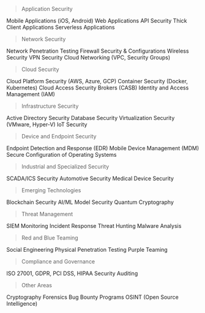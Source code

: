 > Application Security

Mobile Applications (iOS, Android)
Web Applications
API Security
Thick Client Applications
Serverless Applications


> Network Security

Network Penetration Testing
Firewall Security & Configurations
Wireless Security
VPN Security
Cloud Networking (VPC, Security Groups)


> Cloud Security

Cloud Platform Security (AWS, Azure, GCP)
Container Security (Docker, Kubernetes)
Cloud Access Security Brokers (CASB)
Identity and Access Management (IAM)


> Infrastructure Security

Active Directory Security
Database Security
Virtualization Security (VMware, Hyper-V)
IoT Security


> Device and Endpoint Security

Endpoint Detection and Response (EDR)
Mobile Device Management (MDM)
Secure Configuration of Operating Systems


> Industrial and Specialized Security

SCADA/ICS Security
Automotive Security
Medical Device Security


> Emerging Technologies

Blockchain Security
AI/ML Model Security
Quantum Cryptography


> Threat Management

SIEM Monitoring
Incident Response
Threat Hunting
Malware Analysis


> Red and Blue Teaming

Social Engineering
Physical Penetration Testing
Purple Teaming


> Compliance and Governance

ISO 27001, GDPR, PCI DSS, HIPAA
Security Auditing


> Other Areas

Cryptography
Forensics
Bug Bounty Programs
OSINT (Open Source Intelligence)
